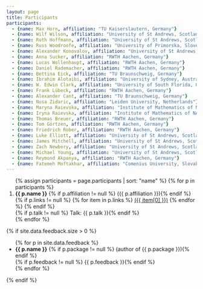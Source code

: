 ```yaml
---
layout: page
title: Participants
participants:
  - {name: Max Horn, affiliation: "TU Kaiserslautern, Germany"}
  - {name: Wilf Wilson, affiliation: "University of St Andrews, Scotland"}
  - {name: Ruth Hoffmann, affiliation: "University of St Andrews, Scotland"}
  - {name: Russ Woodroofe, affiliation: "University of Primorska, Slovenia"}
  - {name: Alexander Konovalov, affiliation: "University of St Andrews, Scotland"}
  - {name: Anna Sucker, affiliation: "RWTH Aachen, Germany"}
  - {name: Lucas Wollenhaupt, affiliation: "RWTH Aachen, Germany"}
  - {name: Daniel Rademacher, affiliation: "RWTH Aachen, Germany"}
  - {name: Bettina Eick, affiliation: "TU Braunschweig, Germany"}
  - {name: Ibrahim Alotaibi, affiliation: "University of Sydney, Australia"}
  - {name: W. Edwin Clark, affiliation: "University of South Florida, USA"}
  - {name: Frank Lübeck, affiliation: "RWTH Aachen, Germany"}
  - {name: Alexander Cant, affiliation: "TU Braunschweig, Germany"}
  - {name: Nusa Zidaric, affiliation: "Leiden University, Netherlands"}
  - {name: Maryna Raievska, affiliation: "Institute of Mathematics of NAS of Ukraine, Kyiv, Ukraine"}
  - {name: Iryna Raievska, affiliation: "Institute of Mathematics of NAS of Ukraine, Kyiv, Ukraine"}
  - {name: Thomas Breuer, affiliation: "RWTH Aachen, Germany"}
  - {name: Tom Görtzen, affiliation: "RWTH Aachen, Germany"}
  - {name: Friedrich Rober, affiliation: "RWTH Aachen, Germany"}
  - {name: Luke Elliott, affiliation: "University of St Andrews, Scotland"}
  - {name: James Mitchell, affiliation: "University of St Andrews, Scotland"}
  - {name: Zach Newbery, affiliation: "University of St Andrews, Scotland"}
  - {name: Michael Young, affiliation: "University of St Andrews, Scotland"}
  - {name: Reymond Akpanya, affiliation: "RWTH Aachen, Germany"}
  - {name: Fatemeh Moftakhar, affiliation: "Comenius University, Slovakia"}
---
```


<ol>{% assign participants = page.participants | sort: "name" %}
{% for p in participants %}
  <li>
    <strong>{{ p.name }}</strong>
    {% if p.affiliation != null %} ({{ p.affiliation }}){% endif %}
    {% if p.links != null %}
        {% for item in p.links %}
            <a href="{{ item[1] }}">({{ item[0] }})</a>
        {% endfor %}
    {% endif %}
    <br/>
      {% if p.talk != null %} Talk: {{ p.talk }}{% endif %}
  </li>
{% endfor %}
</ol>

{% if site.data.feedback.size > 0 %}

<ul>
{% for p in site.data.feedback %}
  <li>
    <strong>{{ p.name }}</strong>
    {% if p.package != null %} (author of {{ p.package }}){% endif %}
    <br/>
    {% if p.feedback != null %} {{ p.feedback }}{% endif %}
  </li>
{% endfor %}
</ul>

{% endif %}
